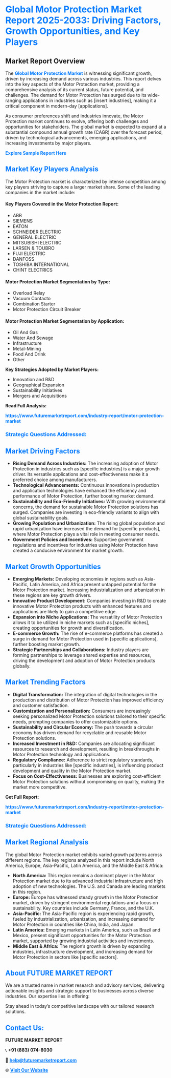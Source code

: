 <h1 style="color: #007BFF;">Global Motor Protection Market Report 2025-2033: Driving Factors, Growth Opportunities, and Key Players</h1>

<section id="overview">
<h2>Market Report Overview</h2>
<p>The <a href="https://www.futuremarketreport.com/industry-report/motor-protection-market" style="color: #007BFF; text-decoration: none;"><strong>Global Motor Protection Market</strong></a> is witnessing significant growth, driven by increasing demand across various industries. This report delves into the key aspects of the Motor Protection market, providing a comprehensive analysis of its current status, future potential, and challenges. The demand for Motor Protection has surged due to its wide-ranging applications in industries such as [insert industries], making it a critical component in modern-day [applications].</p>
<p>As consumer preferences shift and industries innovate, the Motor Protection market continues to evolve, offering both challenges and opportunities for stakeholders. The global market is expected to expand at a substantial compound annual growth rate (CAGR) over the forecast period, driven by technological advancements, emerging applications, and increasing investments by major players.</p>
</section>

<section id="overview">
<p><a href="https://www.futuremarketreport.com/request-sample/reportId=104631" style="color: #007BFF; text-decoration: none;"><strong>Explore Sample Report Here</strong></a></p>
</section>

<section id="key-players">
<h2 style="color: #007BFF;">Market Key Players Analysis</h2>
<p>The Motor Protection market is characterized by intense competition among key players striving to capture a larger market share. Some of the leading companies in the market include:</p>
<h4>Key Players Covered in the Motor Protection Report:</h4>
<ul><li>ABB</li><li>SIEMENS</li><li>EATON</li><li>SCHNEIDER ELECTRIC</li><li>GENERAL ELECTRIC</li><li>MITSUBISHI ELECTRIC</li><li>LARSEN &amp; TOUBRO</li><li>FUJI ELECTRIC</li><li>DANFOSS</li><li>TOSHIBA INTERNATIONAL</li><li>CHINT ELECTRICS</li></ul>
<h4>Motor Protection Market Segmentation by Type:</h4>
<ul><li>Overload Relay</li><li>Vacuum Contacto</li><li>Combination Starter</li><li>Motor Protection Circuit Breaker</li></ul>

<h4>Motor Protection Market Segmentation by Application:</h4>
<ul><li>Oil And Gas</li><li>Water And Sewage</li><li>Infrastructure</li><li>Metal-Mining</li><li>Food And Drink</li><li>Other</li></ul>
<p><strong>Key Strategies Adopted by Market Players:</strong></p>
<ul>
<li>Innovation and R&D</li>
<li>Geographical Expansion</li>
<li>Sustainability Initiatives</li>
<li>Mergers and Acquisitions</li>
</ul>
</section>

<section>
<p><strong>Read Full Analysis: </strong></p><a href="https://www.futuremarketreport.com/industry-report/motor-protection-market" style="color: #007BFF; text-decoration: none;"><strong>https://www.futuremarketreport.com/industry-report/motor-protection-market</strong></a>
<h3 style="color: #007BFF;">Strategic Questions Addressed:</h3>
</section>

<section id="driving-factors">
<h2 style="color: #007BFF;">Market Driving Factors</h2>
<ul>
<li><strong>Rising Demand Across Industries:</strong> The increasing adoption of Motor Protection in industries such as [specific industries] is a major growth driver. Its versatile applications and cost-effectiveness make it a preferred choice among manufacturers.</li>
<li><strong>Technological Advancements:</strong> Continuous innovations in production and application technologies have enhanced the efficiency and performance of Motor Protection, further boosting market demand.</li>
<li><strong>Sustainability and Eco-Friendly Initiatives:</strong> With growing environmental concerns, the demand for sustainable Motor Protection solutions has surged. Companies are investing in eco-friendly variants to align with global sustainability goals.</li>
<li><strong>Growing Population and Urbanization:</strong> The rising global population and rapid urbanization have increased the demand for [specific products], where Motor Protection plays a vital role in meeting consumer needs.</li>
<li><strong>Government Policies and Incentives:</strong> Supportive government regulations and incentives for industries using Motor Protection have created a conducive environment for market growth.</li>
</ul>
</section>

<section id="growth-opportunities">
<h2 style="color: #007BFF;">Market Growth Opportunities</h2>
<ul>
<li><strong>Emerging Markets:</strong> Developing economies in regions such as Asia-Pacific, Latin America, and Africa present untapped potential for the Motor Protection market. Increasing industrialization and urbanization in these regions are key growth drivers.</li>
<li><strong>Innovative Product Development:</strong> Companies investing in R&D to create innovative Motor Protection products with enhanced features and applications are likely to gain a competitive edge.</li>
<li><strong>Expansion into Niche Applications:</strong> The versatility of Motor Protection allows it to be utilized in niche markets such as [specific niches], creating opportunities for growth and diversification.</li>
<li><strong>E-commerce Growth:</strong> The rise of e-commerce platforms has created a surge in demand for Motor Protection used in [specific applications], further boosting market growth.</li>
<li><strong>Strategic Partnerships and Collaborations:</strong> Industry players are forming partnerships to leverage shared expertise and resources, driving the development and adoption of Motor Protection products globally.</li>
</ul>
</section>

<section id="trending-factors">
<h2 style="color: #007BFF;">Market Trending Factors</h2>
<ul>
<li><strong>Digital Transformation:</strong> The integration of digital technologies in the production and distribution of Motor Protection has improved efficiency and customer satisfaction.</li>
<li><strong>Customization and Personalization:</strong> Consumers are increasingly seeking personalized Motor Protection solutions tailored to their specific needs, prompting companies to offer customizable options.</li>
<li><strong>Sustainability and Circular Economy:</strong> The push towards a circular economy has driven demand for recyclable and reusable Motor Protection solutions.</li>
<li><strong>Increased Investment in R&D:</strong> Companies are allocating significant resources to research and development, resulting in breakthroughs in Motor Protection technology and applications.</li>
<li><strong>Regulatory Compliance:</strong> Adherence to strict regulatory standards, particularly in industries like [specific industries], is influencing product development and quality in the Motor Protection market.</li>
<li><strong>Focus on Cost-Effectiveness:</strong> Businesses are exploring cost-efficient Motor Protection solutions without compromising on quality, making the market more competitive.</li>
</ul>
</section>

<section>
<p><strong>Get Full Report: </strong></p><a href="https://www.futuremarketreport.com/industry-report/motor-protection-market" style="color: #007BFF; text-decoration: none;"><strong>https://www.futuremarketreport.com/industry-report/motor-protection-market</strong></a>
<h3 style="color: #007BFF;">Strategic Questions Addressed:</h3>
</section>


<section id="regional-analysis">
<h2 style="color: #007BFF;">Market Regional Analysis</h2>
<p>The global Motor Protection market exhibits varied growth patterns across different regions. The key regions analyzed in this report include North America, Europe, Asia-Pacific, Latin America, and the Middle East & Africa:</p>
<ul>
<li><strong>North America:</strong> This region remains a dominant player in the Motor Protection market due to its advanced industrial infrastructure and high adoption of new technologies. The U.S. and Canada are leading markets in this region.</li>
<li><strong>Europe:</strong> Europe has witnessed steady growth in the Motor Protection market, driven by stringent environmental regulations and a focus on sustainability. Key countries include Germany, France, and the U.K.</li>
<li><strong>Asia-Pacific:</strong> The Asia-Pacific region is experiencing rapid growth, fueled by industrialization, urbanization, and increasing demand for Motor Protection in countries like China, India, and Japan.</li>
<li><strong>Latin America:</strong> Emerging markets in Latin America, such as Brazil and Mexico, present significant opportunities for the Motor Protection market, supported by growing industrial activities and investments.</li>
<li><strong>Middle East & Africa:</strong> The region’s growth is driven by expanding industries, infrastructure development, and increasing demand for Motor Protection in sectors like [specific sectors].</li>
</ul>
</section>

<footer>
<h2 style="color: #007BFF;">About FUTURE MARKET REPORT</h2>
<p>We are a trusted name in market research and advisory services, delivering actionable insights and strategic support to businesses across diverse industries. Our expertise lies in offering:</p>

<p>Stay ahead in today’s competitive landscape with our tailored research solutions.</p>

<h2 style="color: #007BFF;">Contact Us:</h2>
<p><strong>FUTURE MARKET REPORT</strong></p>
<p>📞 <strong>+91 (883) 074-8030</strong></p>
<p>📧 <strong><a href="mailto:help@futuremarketreport.com" style="color: #007BFF;">help@futuremarketreport.com</a></strong></p>
<p>🌐 <strong><a href="https://www.futuremarketreport.com/" style="color: #007BFF;">Visit Our Website</a></strong></p>
</footer>